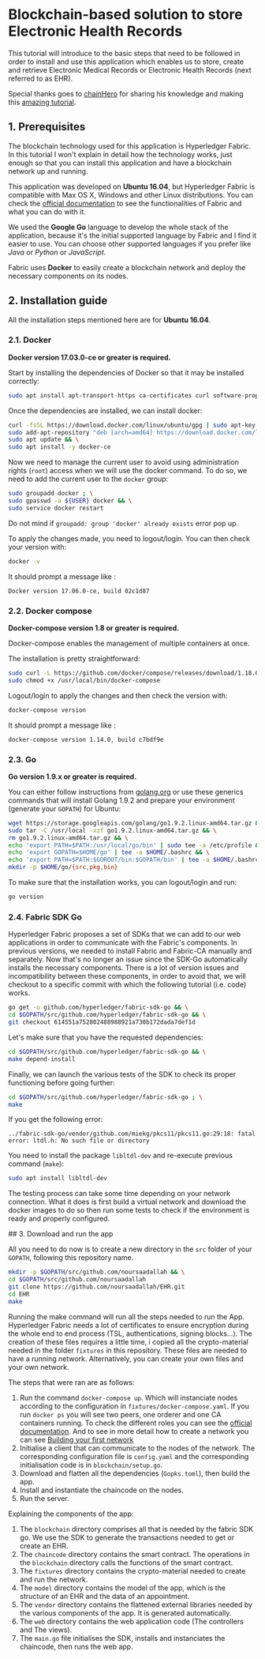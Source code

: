 # Blockchain-based solution to store Electronic Health Records

This tutorial will introduce to the basic steps that need to be followed in order to install and use this application which enables us to store, create and retrieve Electronic Medical Records or Electronic Health Records (next referred to as EHR).

Special thanks goes to [chainHero](https://github.com/chainHero) for sharing his knowledge and making this [amazing tutorial](https://github.com/chainHero/heroes-service).

## 1. Prerequisites

The blockchain technology used for this application is Hyperledger Fabric. In this tutorial I won't explain in detail how the technology works, just enough so that you can install this application and have a blockchain network up and running.

This application was developed on **Ubuntu 16.04**, but Hyperledger Fabric is compatible with Max OS X, Windows and other Linux distributions. You can check the [official documentation](http://hyperledger-fabric.readthedocs.io/en/latest/) to see the functionalities of Fabric and what you can do with it.

We used the **Google Go** language to develop the whole stack of the application, because it's the initial supported language by Fabric and I find it easier to use. You can choose other supported languages if you prefer like *Java* or *Python* or *JavaScript*.

Fabric uses **Docker** to easily create a blockchain network and deploy the necessary components on its nodes.

## 2. Installation guide

All the installation steps mentioned here are for **Ubuntu 16.04**.

### 2.1. Docker

**Docker version 17.03.0-ce or greater is required.**

Start by installing the dependencies of Docker so that it may be installed correctly:

```bash
sudo apt install apt-transport-https ca-certificates curl software-properties-common
```
Once the dependencies are installed, we can install docker:

```bash
curl -fsSL https://download.docker.com/linux/ubuntu/gpg | sudo apt-key add - && \
sudo add-apt-repository "deb [arch=amd64] https://download.docker.com/linux/ubuntu $(lsb_release -cs) stable" && \
sudo apt update && \
sudo apt install -y docker-ce
```

Now we need to manage the current user to avoid using administration rights (`root`) access when we will use the docker command. To do so, we need to add the current user to the `docker` group:

```bash
sudo groupadd docker ; \
sudo gpasswd -a ${USER} docker && \
sudo service docker restart
```

Do not mind if `groupadd: group 'docker' already exists` error pop up.

To apply the changes made, you need to logout/login. You can then check your version with:

```bash
docker -v
```

It should prompt a message like :

```
Docker version 17.06.0-ce, build 02c1d87
```

### 2.2. Docker compose

**Docker-compose version 1.8 or greater is required.**

Docker-compose enables the management of multiple containers at once.

The installation is pretty straightforward:

```bash
sudo curl -L https://github.com/docker/compose/releases/download/1.18.0/docker-compose-`uname -s`-`uname -m` -o /usr/local/bin/docker-compose && \
sudo chmod +x /usr/local/bin/docker-compose
```

Logout/login to apply the changes and then check the version with:

```bash
docker-compose version
```

It should prompt a message like :

```
docker-compose version 1.14.0, build c7bdf9e
```

### 2.3. Go

**Go version 1.9.x or greater is required.**

You can either follow instructions from [golang.org](https://golang.org/dl/) or use these generics commands that will install Golang 1.9.2 and prepare your environment (generate your `GOPATH`) for Ubuntu:

```bash
wget https://storage.googleapis.com/golang/go1.9.2.linux-amd64.tar.gz && \
sudo tar -C /usr/local -xzf go1.9.2.linux-amd64.tar.gz && \
rm go1.9.2.linux-amd64.tar.gz && \
echo 'export PATH=$PATH:/usr/local/go/bin' | sudo tee -a /etc/profile && \
echo 'export GOPATH=$HOME/go' | tee -a $HOME/.bashrc && \
echo 'export PATH=$PATH:$GOROOT/bin:$GOPATH/bin' | tee -a $HOME/.bashrc && \
mkdir -p $HOME/go/{src,pkg,bin}
```

To make sure that the installation works, you can logout/login and run:

```bash
go version
```

### 2.4. Fabric SDK Go

Hyperledger Fabric proposes a set of SDKs that we can add to our web applications in order to communicate with the Fabric's components. In previous versions, we needed to install Fabric and Fabric-CA manually and separately. Now that's no longer an issue since the SDK-Go automatically installs the necessary components. There is a lot of version issues and incompatibility between these components, in order to avoid that, we will checkout to a specific commit with which the following tutorial (i.e. code) works.

```bash
go get -u github.com/hyperledger/fabric-sdk-go && \
cd $GOPATH/src/github.com/hyperledger/fabric-sdk-go && \
git checkout 614551a752802488988921a730b172dada7def1d
```

Let's make sure that you have the requested dependencies:

```bash
cd $GOPATH/src/github.com/hyperledger/fabric-sdk-go && \
make depend-install
```

Finally, we can launch the various tests of the SDK to check its proper functioning before going further:

```bash
cd $GOPATH/src/github.com/hyperledger/fabric-sdk-go ; \
make
```

If you get the following error:

```
../fabric-sdk-go/vendor/github.com/miekg/pkcs11/pkcs11.go:29:18: fatal error: ltdl.h: No such file or directory
```

You need to install the package `libltdl-dev` and re-execute previous command (`make`):

```bash
sudo apt install libltdl-dev
```

The testing process can take some time depending on your network connection. What it does is first build a virtual network and download the docker images to do so then run some tests to check if the environment is ready and properly configured.

## 3. Download and run the app

All you need to do now is to create a new directory in the `src` folder of your `GOPATH`, following this repository name.

```bash
mkdir -p $GOPATH/src/github.com/noursaadallah && \
cd $GOPATH/src/github.com/noursaadallah
git clone https://github.com/noursaadallah/EHR.git
cd EHR
make
```

Running the make command will run all the steps needed to run the App.
Hyperledger Fabric needs a lot of certificates to ensure encryption during the whole end to end process (TSL, authentications, signing blocks...). The creation of these files requires a little time, i copied all the crypto-material needed in the folder `fixtures` in this repository. These files are needed to have a running network. Alternatively, you can create your own files and your own network.

The steps that were ran are as follows:

1. Run the command `docker-compose up`. Which will instanciate nodes according to the configuration in `fixtures/docker-compose.yaml`. If you run `docker ps` you will see two peers, one orderer and one CA containers running. To check the different roles you can see the [official documentation](http://hyperledger-fabric.readthedocs.io/en/release-1.1/arch-deep-dive.html#client).
And to see in more detail how to create a network you can see [Building your first network](http://hyperledger-fabric.readthedocs.io/en/latest/build_network.html)
2. Initialise a client that can communicate to the nodes of the network. The corresponding configuration file is `config.yaml` and the corresponding initialisation code is in `blockchain/setup.go`.
3. Download and flatten all the dependencies (`Gopks.toml`), then build the app.
4. Install and instantiate the chaincode on the nodes.
5. Run the server.

Explaining the components of the app:
1. The `blockchain` directory comprises all that is needed by the fabric SDK go. We use the SDK to generate the transactions needed to get or create an EHR.
2. The `chaincode` directory contains the smart contract. The operations in the `blockchain` directory calls the functions of the smart contract.
3. The `fixtures` directory contains the crypto-material needed to create and run the network.
4. The `model` directory contains the model of the app, which is the structure of an EHR and the data of an appointment.
5. The `vendor` directory contains the flattened external libraries needed by the various components of the app. It is generated automatically.
6. The `web` directory contains the web application code (The controllers and The views).
7. The `main.go` file initialises the SDK, installs and instanciates the chaincode, then runs the web app.